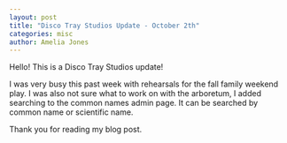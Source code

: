 ```yaml
---
layout: post
title: "Disco Tray Studios Update - October 2th"
categories: misc
author: Amelia Jones
---
```


Hello! This is a Disco Tray Studios update!

I was very busy this past week with rehearsals for the fall family weekend play.
I was also not sure what to work on with the arboretum, I added searching to the common names admin page. It can be searched by common name or scientific name.

Thank you for reading my blog post.

